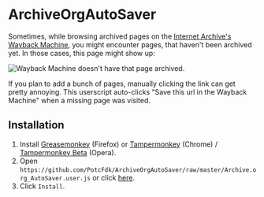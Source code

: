 # ArchiveOrgAutoSaver
Sometimes, while browsing archived pages on the [Internet Archive's Wayback Machine](https://archive.org),
you might encounter pages, that haven't been archived yet. In those cases, this page might show up:

![Wayback Machine doesn't have that page archived.](https://potcfdk.github.io/ArchiveOrgAutoSaver/savepage-screenshot.png)

If you plan to add a bunch of pages, manually clicking the link can get pretty annoying.
This userscript auto-clicks "Save this url in the Wayback Machine" when a missing page was visited.

## Installation
1. Install [Greasemonkey](https://addons.mozilla.org/en-us/firefox/addon/greasemonkey/) (Firefox) or [Tampermonkey](https://chrome.google.com/webstore/detail/tampermonkey/dhdgffkkebhmkfjojejmpbldmpobfkfo) (Chrome) / [Tampermonkey Beta](https://addons.opera.com/en/extensions/details/tampermonkey-beta/) (Opera).
2. Open `https://github.com/PotcFdk/ArchiveOrgAutoSaver/raw/master/Archive.org_AutoSaver.user.js` or click [here](https://github.com/PotcFdk/ArchiveOrgAutoSaver/raw/master/Archive.org_AutoSaver.user.js).
3. Click `Install`.